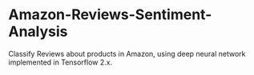 # Amazon-Reviews-Sentiment-Analysis
Classify Reviews about products in Amazon, using deep neural network implemented in Tensorflow 2.x.
